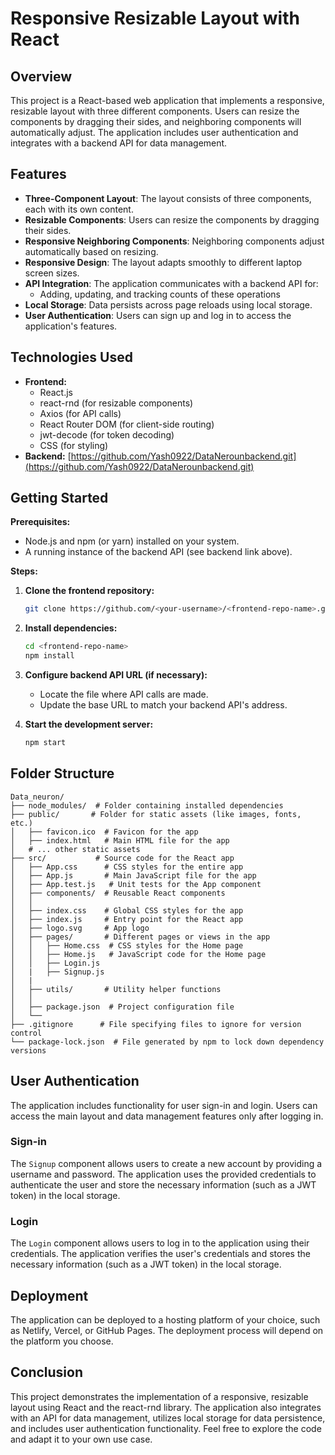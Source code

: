 # Responsive Resizable Layout with React

## Overview

This project is a React-based web application that implements a responsive, resizable layout with three different components. Users can resize the components by dragging their sides, and neighboring components will automatically adjust. The application includes user authentication and integrates with a backend API for data management.

## Features

* **Three-Component Layout**: The layout consists of three components, each with its own content.
* **Resizable Components**: Users can resize the components by dragging their sides.
* **Responsive Neighboring Components**:  Neighboring components adjust automatically based on resizing.
* **Responsive Design**: The layout adapts smoothly to different laptop screen sizes.
* **API Integration**: The application communicates with a backend API for:
    * Adding, updating, and tracking counts of these operations
* **Local Storage**: Data persists across page reloads using local storage.
* **User Authentication**: Users can sign up and log in to access the application's features.

## Technologies Used

* **Frontend:**
    * React.js
    * react-rnd (for resizable components)
    * Axios (for API calls)
    * React Router DOM (for client-side routing)
    * jwt-decode (for token decoding)
    * CSS (for styling)
* **Backend:** [https://github.com/Yash0922/DataNerounbackend.git](https://github.com/Yash0922/DataNerounbackend.git) 

## Getting Started

**Prerequisites:**

* Node.js and npm (or yarn) installed on your system.
* A running instance of the backend API (see backend link above).

**Steps:**

1. **Clone the frontend repository:**
   ```bash
   git clone https://github.com/<your-username>/<frontend-repo-name>.git
   ```

2. **Install dependencies:**
   ```bash
   cd <frontend-repo-name> 
   npm install 
   ```

3. **Configure backend API URL (if necessary):**
   * Locate the file where API calls are made.
   * Update the base URL to match your backend API's address. 

4. **Start the development server:**
   ```bash
   npm start
   ```

## Folder Structure
```
Data_neuron/
├── node_modules/  # Folder containing installed dependencies
├── public/       # Folder for static assets (like images, fonts, etc.)
│   ├── favicon.ico  # Favicon for the app
│   ├── index.html   # Main HTML file for the app
│   # ... other static assets
├── src/           # Source code for the React app
│   ├── App.css      # CSS styles for the entire app
│   ├── App.js       # Main JavaScript file for the app
│   ├── App.test.js   # Unit tests for the App component
│   ├── components/  # Reusable React components
│   │  
│   ├── index.css    # Global CSS styles for the app
│   ├── index.js     # Entry point for the React app
│   ├── logo.svg     # App logo
│   ├── pages/       # Different pages or views in the app
│   │   ├── Home.css  # CSS styles for the Home page
│   │   ├── Home.js   # JavaScript code for the Home page
│   │   ├── Login.js
│   |   ├── Signup.js
│   |
│   ├── utils/       # Utility helper functions
│   │   
│   ├── package.json  # Project configuration file
│   └── 
├── .gitignore      # File specifying files to ignore for version control
└── package-lock.json  # File generated by npm to lock down dependency versions
```

## User Authentication
The application includes functionality for user sign-in and login. Users can access the main layout and data management features only after logging in.

### Sign-in
The `Signup` component allows users to create a new account by providing a username and password. The application uses the provided credentials to authenticate the user and store the necessary information (such as a JWT token) in the local storage.

### Login
The `Login` component allows users to log in to the application using their credentials. The application verifies the user's credentials and stores the necessary information (such as a JWT token) in the local storage.

## Deployment
The application can be deployed to a hosting platform of your choice, such as Netlify, Vercel, or GitHub Pages. The deployment process will depend on the platform you choose.

## Conclusion
This project demonstrates the implementation of a responsive, resizable layout using React and the react-rnd library. The application also integrates with an API for data management, utilizes local storage for data persistence, and includes user authentication functionality. Feel free to explore the code and adapt it to your own use case.
